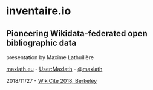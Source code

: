 # inventaire.io
## Pioneering Wikidata-federated open bibliographic data

presentation by Maxime Lathuilière

[maxlath.eu](https://maxlath.eu) - [User:Maxlath](https://www.wikidata.org/wiki/User:Maxlath) - [@maxlath](http://twitter.com/maxlath)

<div class="separator"></div>

2018/11/27 - [WikiCite 2018, Berkeley](https://meta.wikimedia.org/wiki/WikiCite_2018)
